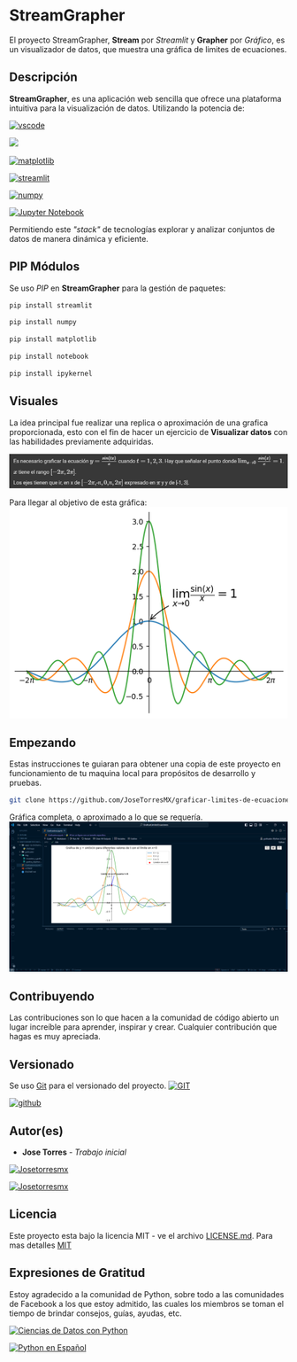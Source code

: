# StreamGrapher
El proyecto StreamGrapher, **Stream** por _Streamlit_ y **Grapher** por _Gráfico_, es un visualizador de datos, que muestra una gráfica de limites de ecuaciones.
 
## Descripción
**StreamGrapher**, es una aplicación web sencilla que ofrece una plataforma intuitiva para la visualización de datos.
Utilizando la potencia de:

[![vscode](https://img.shields.io/badge/vscode-1976D2?style=for-the-badge&link=https://code.visualstudio.com/)](https://code.visualstudio.com/)

[![](https://img.shields.io/badge/Python-3776AB?style=for-the-badge&logo=python&logoColor=white
)](https://www.python.org/)

[![matplotlib](https://img.shields.io/badge/matplotlib-3.8.4-FF8F00?style=for-the-badge&link=https://matplotlib.org/)](https://matplotlib.org/)

[![streamlit](https://img.shields.io/badge/streamlit-1.33.0-B71C1C?style=for-the-badge&logo=streamlit&link=https://streamlit.io/)](https://streamlit.io/)

[![numpy](https://img.shields.io/badge/numpy-1.26.4-01579B?style=for-the-badge&logo=numpy&link=https://streamlit.io/)](https://numpy.org/)

[![Jupyter Notebook](https://img.shields.io/badge/Jupyter%20Notebook-7.4.3-FF6F00?labelColor=white&style=for-the-badge&logo=jupyter&link=https://jupyter.org/)](https://jupyter.org/)

Permitiendo este _"stack"_ de tecnologías explorar y analizar conjuntos de datos de manera dinámica y eficiente. 

## PIP Módulos
Se uso _PIP_ en **StreamGrapher** para la gestión de paquetes:
```bash
pip install streamlit
```
```bash
pip install numpy
```
```bash
pip install matplotlib
```
```bash
pip install notebook
```
```bash
pip install ipykernel
```

## Visuales
La idea principal fue realizar una replica o aproximación de una grafica proporcionada, esto con el fin de hacer un ejercicio de **Visualizar datos** con las habilidades previamente adquiridas.

![Ecuación a graficar.](img/ecuacion_a_graficar.png)

Para llegar al objetivo de esta gráfica:
![Gráfica objetivo](img/grafica_objetivo.png)

## Empezando
Estas instrucciones te guiaran para obtener una copia de este proyecto en funcionamiento de tu maquina local para propósitos de desarrollo y pruebas.
```bash
git clone https://github.com/JoseTorresMX/graficar-limites-de-ecuaciones.git
```
Gráfica completa, o aproximado a lo que se requería.
![Gráfica exitosa](img/grafica_completa.png)

## Contribuyendo
Las contribuciones son lo que hacen a la comunidad de código abierto un lugar increíble para aprender, inspirar y crear. Cualquier contribución que hagas es muy apreciada.

## Versionado
Se uso [Git](https://git-scm.com) para el versionado del proyecto.
[![GIT](https://img.shields.io/badge/GIT-gray?style=for-the-badge&logo=git&link=https://git-scm.com/)](https://git-scm.com/)

[![github](https://img.shields.io/badge/github-gray?style=for-the-badge&logo=github&link=https://github.com/)](https://github.com/)

## Autor(es)
- **Jose Torres** - _Trabajo inicial_

[![Josetorresmx](https://img.shields.io/badge/Josetorresmx-gray?style=for-the-badge&logo=github&link=https://github.com/JoseTorresMX)](https://github.com/JoseTorresMX)

[![Josetorresmx](https://img.shields.io/badge/Josetorresmx-01579B?style=for-the-badge&logo=linkedin&link=https://www.linkedin.com/in/josetorresmx/)](https://www.linkedin.com/in/josetorresmx/)

## Licencia
Este proyecto esta bajo la licencia MIT - ve el archivo [LICENSE.md](LICENSE.md). Para mas detalles [MIT](https://choosealicense.com/licenses/mit/)

## Expresiones de Gratitud
Estoy agradecido a la comunidad de Python, sobre todo a las comunidades de Facebook a los que estoy admitido, las cuales los miembros se toman el tiempo de brindar consejos, guías, ayudas, etc.

[![Ciencias de Datos con Python](https://img.shields.io/badge/Ciencias%20de%20Datos%20con%20Python-9CCC65?style=for-the-badge&logo=facebook&link=https://www.facebook.com/groups/CienciaDeDatosPy/)](https://www.facebook.com/groups/CienciaDeDatosPy/)

[![Python en Español](https://img.shields.io/badge/Python%20en%20Espa%C3%B1ol-FFEE58?style=for-the-badge&logo=facebook&logoColor=blue&link=https://www.facebook.com/groups/275366519230814/)](https://www.facebook.com/groups/275366519230814/)
